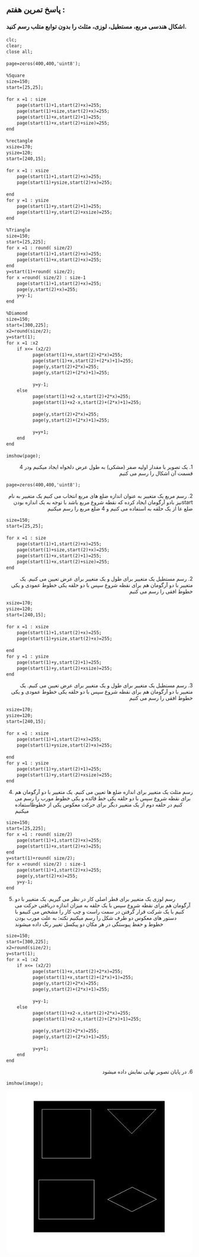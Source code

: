 
## پاسخ تمرین هفتم :
### اشکال هندسی مربع، مستطیل، لوزی، مثلث را بدون توابع متلب رسم کنید.

````
clc;
clear;
close all;

page=zeros(400,400,'uint8');

%Square
size=150;
start=[25,25];

for x =1 : size
    page(start(1)+1,start(2)+x)=255;
    page(start(1)+size,start(2)+x)=255;
    page(start(1)+x,start(2)+1)=255;
    page(start(1)+x,start(2)+size)=255;
end

%rectangle
xsize=170;
ysize=120;
start=[240,15];

for x =1 : xsize
    page(start(1)+1,start(2)+x)=255;
    page(start(1)+ysize,start(2)+x)=255;

end
for y =1 : ysize
    page(start(1)+y,start(2)+1)=255;
    page(start(1)+y,start(2)+xsize)=255;
end

%Triangle
size=150;
start=[25,225];
for x =1 : round( size/2)
    page(start(1)+1,start(2)+x)=255;
    page(start(1)+x,start(2)+x)=255;
end
y=start(1)+round( size/2);
for x =round( size/2) : size-1
    page(start(1)+1,start(2)+x)=255;
    page(y,start(2)+x)=255;
    y=y-1;
end

%Diamond
size=150;
start=[300,225];
x2=round(size/2);
y=start(1);
for x =1 :x2
    if x<= (x2/2)
          page(start(1)+x,start(2)+2*x)=255;
          page(start(1)+x,start(2)+(2*x)+1)=255;
          page(y,start(2)+2*x)=255;
          page(y,start(2)+(2*x)+1)=255;
                        
          y=y-1;    
    else
          page(start(1)+x2-x,start(2)+2*x)=255;
          page(start(1)+x2-x,start(2)+(2*x)+1)=255;

          page(y,start(2)+2*x)=255;
          page(y,start(2)+(2*x)+1)=255;
        
          y=y+1;    
    end
end

imshow(page);
````


<div dir="rtl">
1.  یک تصویر با مقدار اولیه صفر (مشکی) به طول عرض دلخواه ایجاد میکنیم ودر 4 قسمت آن  اشکال را رسم می کنیم
</div>

````
page=zeros(400,400,'uint8');
````
<div dir="rtl">
 2. رسم مربع
 یک متغییر به عنوان اندازه ضلع های مربع انتخاب می کنیم
  یک متغییر به نام startنیز بادو آرگومان ایجاد کرده که نقطه شروع مربع باشد
با توجه به یک اندازه بودن ضلع عا از یک حلقه به استفاده می کنیم و 4 ضلع مربع را رسم میکنیم
</div>

````
size=150;
start=[25,25];

for x =1 : size
    page(start(1)+1,start(2)+x)=255;
    page(start(1)+size,start(2)+x)=255;
    page(start(1)+x,start(2)+1)=255;
    page(start(1)+x,start(2)+size)=255;
end
````
<div dir="rtl">
2. رسم مستطیل
یک متغییر برای طول و یک متغییر برای عرض تعیین می کنیم.
  یک متغییر با دو آرگومان هم برای نقطه شروع
  سپس با دو حلقه یکی خطوط عمودی و یکی خطوط افقی را رسم می کنیم
</div>

````
xsize=170;
ysize=120;
start=[240,15];

for x =1 : xsize
    page(start(1)+1,start(2)+x)=255;
    page(start(1)+ysize,start(2)+x)=255;

end
for y =1 : ysize
    page(start(1)+y,start(2)+1)=255;
    page(start(1)+y,start(2)+xsize)=255;
end

````
<div dir="rtl">
3. رسم مستطیل
یک متغییر برای طول و یک متغییر برای عرض تعیین می کنیم.
  یک متغییر با دو آرگومان هم برای نقطه شروع
  سپس با دو حلقه یکی خطوط عمودی و یکی خطوط افقی را رسم می کنیم
</div>

````
xsize=170;
ysize=120;
start=[240,15];

for x =1 : xsize
    page(start(1)+1,start(2)+x)=255;
    page(start(1)+ysize,start(2)+x)=255;

end
for y =1 : ysize
    page(start(1)+y,start(2)+1)=255;
    page(start(1)+y,start(2)+xsize)=255;
end
````
4. رسم مثلث
یک متغییر برای  اندازه ضلع ها تعیین می کنیم.
  یک متغییر با دو آرگومان هم برای نقطه شروع
  سپس با دو حلقه یکی خط قائده و یکی خطوط مورب را رسم می کنیم
در حلقه دوم از یک متغییر دیگر برای حرکت معکوس یکی از خطوطاستفاده میکنیم
</div>

````
size=150;
start=[25,225];
for x =1 : round( size/2)
    page(start(1)+1,start(2)+x)=255;
    page(start(1)+x,start(2)+x)=255;
end
y=start(1)+round( size/2);
for x =round( size/2) : size-1
    page(start(1)+1,start(2)+x)=255;
    page(y,start(2)+x)=255;
    y=y-1;
end
````
5. رسم لوزی
یک متغییر برای قطر اصلی کار در نظر می گیریم.
  یک متغییر با دو آرگومان هم برای نقطه شروع
  سپس با یک حلقه به میزان اندازه دریافتی حرکت می کنیم 
با یک شرکت قرار گرفتن در سمت راست و چپ کار را مشخص می کنیمو با دستور های معکوس دو طرف شکل را رسم میکنیم
نکته: به علت مورب بودن خطوط و حفظ پیوستگی در هر مکان دو پیکسل تغییر رنگ داده میشوند
</div>

````
size=150;
start=[300,225];
x2=round(size/2);
y=start(1);
for x =1 :x2
    if x<= (x2/2)
          page(start(1)+x,start(2)+2*x)=255;
          page(start(1)+x,start(2)+(2*x)+1)=255;
          page(y,start(2)+2*x)=255;
          page(y,start(2)+(2*x)+1)=255;
                        
          y=y-1;    
    else
          page(start(1)+x2-x,start(2)+2*x)=255;
          page(start(1)+x2-x,start(2)+(2*x)+1)=255;

          page(y,start(2)+2*x)=255;
          page(y,start(2)+(2*x)+1)=255;
        
          y=y+1;    
    end
end
````
<div dir="rtl">
6. در پایان تصویر نهایی نمایش داده میشود
</div>

````
imshow(image);
````

![Image of Yaktocat](result.jpg)
